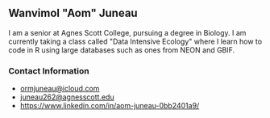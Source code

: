 ## Wanvimol "Aom" Juneau
I am a senior at Agnes Scott College, pursuing a degree in Biology. I am currently taking a class called "Data Intensive Ecology" where I learn how to code in R using large databases such as ones from NEON and GBIF.

### Contact Information
* ormjuneau@icloud.com
* juneau262@agnesscott.edu
* https://www.linkedin.com/in/aom-juneau-0bb2401a9/
